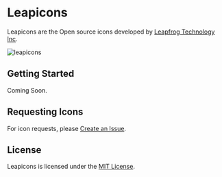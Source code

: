 <h1>Leapicons</h1>
<p>Leapicons are the Open source icons developed by <a href="https://www.lftechnology.com/">Leapfrog Technology Inc</a>.</p>

![leapicons](https://user-images.githubusercontent.com/9412395/27432866-c7aa7c46-5771-11e7-93cb-15ba43f48128.png "Leapicons")

<h2>Getting Started</h2>

<p>Coming Soon.</p>

<h2>Requesting Icons</h2>
<p>For icon requests, please <a href="https://github.com/leapfrogtechnology/Leapicons/issues/new">Create an Issue</a>.</p>

<h2>License</h2>
<p>Leapicons is licensed under the <a href="https://github.com/leapfrogtechnology/Leapicons/blob/master/License">MIT License</a>.<p>
